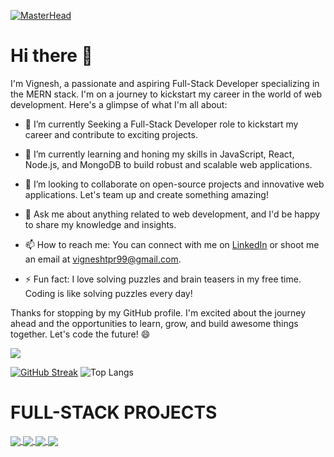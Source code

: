 [![MasterHead](https://fiverr-res.cloudinary.com/images/t_main1,q_auto,f_auto,q_auto,f_auto/attachments/delivery/asset/fdb14256522b06ad3572735ebdb50d4e-1689865671/ENTREGABLE_V4/do-a-beautiful-animated-gif-in-pixelart-for-streamings.gif)](https://github.com/vigneshdevelopr)



# Hi there 👋

I'm Vignesh, a passionate and aspiring Full-Stack Developer specializing in the MERN stack. I'm on a journey to kickstart my career in the world of web development. Here's a glimpse of what I'm all about:

- 🔭 I’m currently Seeking a Full-Stack Developer role to kickstart my career and contribute to exciting projects.

- 🌱 I’m currently learning and honing my skills in JavaScript, React, Node.js, and MongoDB to build robust and scalable web applications.

- 👯 I’m looking to collaborate on open-source projects and innovative web applications. Let's team up and create something amazing!

- 💬 Ask me about anything related to web development, and I'd be happy to share my knowledge and insights.

- 📫 How to reach me: You can connect with me on [LinkedIn](https://www.linkedin.com/in/vigneshdeveloper/) or shoot me an email at vigneshtpr99@gmail.com.

- ⚡ Fun fact: I love solving puzzles and brain teasers in my free time. Coding is like solving puzzles every day!

Thanks for stopping by my GitHub profile. I'm excited about the journey ahead and the opportunities to learn, grow, and build awesome things together. Let's code the future! 😄

![](https://komarev.com/ghpvc/?username=vigneshdevelopr&style=for-the-badge&color=blueviolet)



[![GitHub Streak](https://github-readme-streak-stats.herokuapp.com/?user=vigneshdevelopr)](https://git.io/streak-stats)
![Top Langs](https://github-readme-stats.vercel.app/api/top-langs/?username=vigneshdevelopr&layout=compact)

<h1>FULL-STACK PROJECTS</h1>

<a href="https://github.com/vigneshdevelopr/ChitChatz-App-Project-Frontend">
  <img align="center" src="https://github-readme-stats.vercel.app/api/pin/?username=vigneshdevelopr&repo=ChitChatz-App-Project-Frontend" />
</a>
<a href="https://github.com/vigneshdevelopr/Stackoverflowclone_frontend">
  <img align="center" src="https://github-readme-stats.vercel.app/api/pin/?username=vigneshdevelopr&repo=Stackoverflowclone_frontend" />
</a>
<a href="https://github.com/vigneshdevelopr/cookzzie-recipe-project-client">
  <img align="center" src="https://github-readme-stats.vercel.app/api/pin/?username=vigneshdevelopr&repo=cookzzie-recipe-project-client" />
</a>
<a href="https://github.com/vigneshdevelopr/Ecommerce-Project">
  <img align="center" src="https://github-readme-stats.vercel.app/api/pin/?username=vigneshdevelopr&repo=Ecommerce-Project" />
</a>


